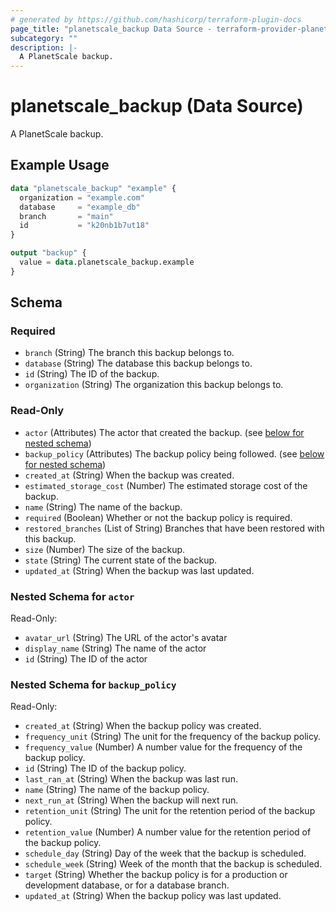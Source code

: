 ```yaml
---
# generated by https://github.com/hashicorp/terraform-plugin-docs
page_title: "planetscale_backup Data Source - terraform-provider-planetscale"
subcategory: ""
description: |-
  A PlanetScale backup.
---
```


# planetscale_backup (Data Source)

A PlanetScale backup.

## Example Usage

```terraform
data "planetscale_backup" "example" {
  organization = "example.com"
  database     = "example_db"
  branch       = "main"
  id           = "k20nb1b7ut18"
}

output "backup" {
  value = data.planetscale_backup.example
}
```

<!-- schema generated by tfplugindocs -->
## Schema

### Required

- `branch` (String) The branch this backup belongs to.
- `database` (String) The database this backup belongs to.
- `id` (String) The ID of the backup.
- `organization` (String) The organization this backup belongs to.

### Read-Only

- `actor` (Attributes) The actor that created the backup. (see [below for nested schema](#nestedatt--actor))
- `backup_policy` (Attributes) The backup policy being followed. (see [below for nested schema](#nestedatt--backup_policy))
- `created_at` (String) When the backup was created.
- `estimated_storage_cost` (Number) The estimated storage cost of the backup.
- `name` (String) The name of the backup.
- `required` (Boolean) Whether or not the backup policy is required.
- `restored_branches` (List of String) Branches that have been restored with this backup.
- `size` (Number) The size of the backup.
- `state` (String) The current state of the backup.
- `updated_at` (String) When the backup was last updated.

<a id="nestedatt--actor"></a>
### Nested Schema for `actor`

Read-Only:

- `avatar_url` (String) The URL of the actor's avatar
- `display_name` (String) The name of the actor
- `id` (String) The ID of the actor


<a id="nestedatt--backup_policy"></a>
### Nested Schema for `backup_policy`

Read-Only:

- `created_at` (String) When the backup policy was created.
- `frequency_unit` (String) The unit for the frequency of the backup policy.
- `frequency_value` (Number) A number value for the frequency of the backup policy.
- `id` (String) The ID of the backup policy.
- `last_ran_at` (String) When the backup was last run.
- `name` (String) The name of the backup policy.
- `next_run_at` (String) When the backup will next run.
- `retention_unit` (String) The unit for the retention period of the backup policy.
- `retention_value` (Number) A number value for the retention period of the backup policy.
- `schedule_day` (String) Day of the week that the backup is scheduled.
- `schedule_week` (String) Week of the month that the backup is scheduled.
- `target` (String) Whether the backup policy is for a production or development database, or for a database branch.
- `updated_at` (String) When the backup policy was last updated.
